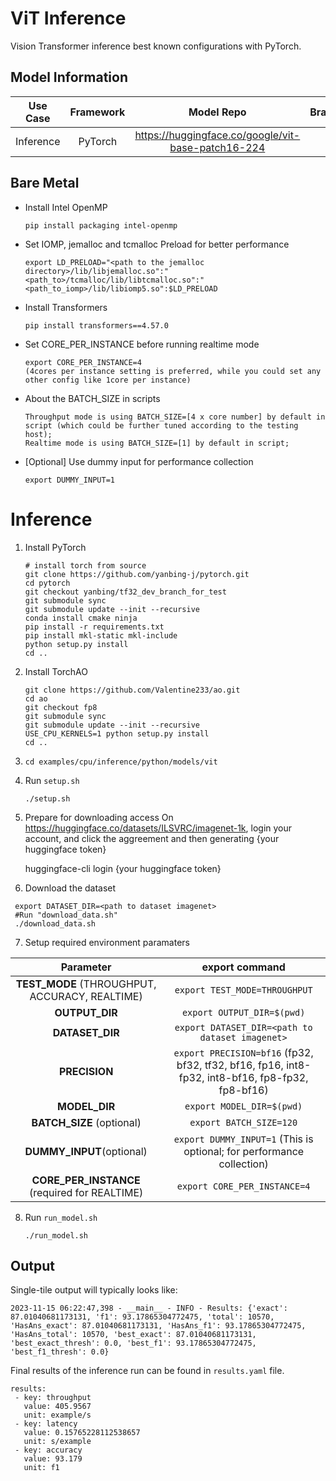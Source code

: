 # ViT Inference

Vision Transformer inference best known configurations with PyTorch.

## Model Information

| **Use Case** | **Framework** | **Model Repo** | **Branch/Commit/Tag** | **Optional Patch** |
|:---:| :---: |:--------------:|:---------------------:|:------------------:|
|  Inference   |    PyTorch    |       https://huggingface.co/google/vit-base-patch16-224        |           -           |         -          |

## Bare Metal
* Install Intel OpenMP
  ```
  pip install packaging intel-openmp
  ```
* Set IOMP, jemalloc and tcmalloc Preload for better performance
  ```
  export LD_PRELOAD="<path to the jemalloc directory>/lib/libjemalloc.so":"<path_to>/tcmalloc/lib/libtcmalloc.so":"<path_to_iomp>/lib/libiomp5.so":$LD_PRELOAD
  ```

* Install Transformers
  ```
  pip install transformers==4.57.0
  ```

* Set CORE_PER_INSTANCE before running realtime mode
  ```
  export CORE_PER_INSTANCE=4
  (4cores per instance setting is preferred, while you could set any other config like 1core per instance)
  ```

* About the BATCH_SIZE in scripts
  ```
  Throughput mode is using BATCH_SIZE=[4 x core number] by default in script (which could be further tuned according to the testing host);
  Realtime mode is using BATCH_SIZE=[1] by default in script;
  ```

* [Optional] Use dummy input for performance collection
  ```
  export DUMMY_INPUT=1
  ```

# Inference
1. Install PyTorch
    ```
    # install torch from source
    git clone https://github.com/yanbing-j/pytorch.git
    cd pytorch
    git checkout yanbing/tf32_dev_branch_for_test
    git submodule sync
    git submodule update --init --recursive
    conda install cmake ninja
    pip install -r requirements.txt
    pip install mkl-static mkl-include
    python setup.py install
    cd ..
    ```
2. Install TorchAO
    ```
    git clone https://github.com/Valentine233/ao.git
    cd ao
    git checkout fp8
    git submodule sync
    git submodule update --init --recursive
    USE_CPU_KERNELS=1 python setup.py install
    cd ..
    ```
3. `cd examples/cpu/inference/python/models/vit`
4. Run `setup.sh`
    ```
    ./setup.sh
    ```
5. Prepare for downloading access
    On https://huggingface.co/datasets/ILSVRC/imagenet-1k, login your account, and click the aggreement and then generating {your huggingface token}

    huggingface-cli login
    {your huggingface token}
6. Download the dataset
  ```
   export DATASET_DIR=<path to dataset imagenet>
   #Run "download_data.sh"
   ./download_data.sh
  ```
7. Setup required environment paramaters

| **Parameter**                |                                  **export command**                                  |
|:---------------------------:|:------------------------------------------------------------------------------------:|
| **TEST_MODE** (THROUGHPUT, ACCURACY, REALTIME)              | `export TEST_MODE=THROUGHPUT`                  |
| **OUTPUT_DIR**               |                               `export OUTPUT_DIR=$(pwd)`                               |
| **DATASET_DIR**          |  `export DATASET_DIR=<path to dataset imagenet>`    |
| **PRECISION**     |                  `export PRECISION=bf16` (fp32, bf32, tf32, bf16, fp16, int8-fp32, int8-bf16, fp8-fp32, fp8-bf16) |
| **MODEL_DIR**               |                               `export MODEL_DIR=$(pwd)`                               |
| **BATCH_SIZE** (optional)    |                               `export BATCH_SIZE=120`                                |
| **DUMMY_INPUT**(optional)     |     `export DUMMY_INPUT=1` (This is optional; for performance collection)    |
| **CORE_PER_INSTANCE** (required for REALTIME)    |                               `export CORE_PER_INSTANCE=4`                                |
8. Run `run_model.sh`
    ```
    ./run_model.sh
    ```
## Output

Single-tile output will typically looks like:

```
2023-11-15 06:22:47,398 - __main__ - INFO - Results: {'exact': 87.01040681173131, 'f1': 93.17865304772475, 'total': 10570, 'HasAns_exact': 87.01040681173131, 'HasAns_f1': 93.17865304772475, 'HasAns_total': 10570, 'best_exact': 87.01040681173131, 'best_exact_thresh': 0.0, 'best_f1': 93.17865304772475, 'best_f1_thresh': 0.0}
```
Final results of the inference run can be found in `results.yaml` file.
```
results:
 - key: throughput
   value: 405.9567
   unit: example/s
 - key: latency
   value: 0.15765228112538657
   unit: s/example
 - key: accuracy
   value: 93.179
   unit: f1
```
